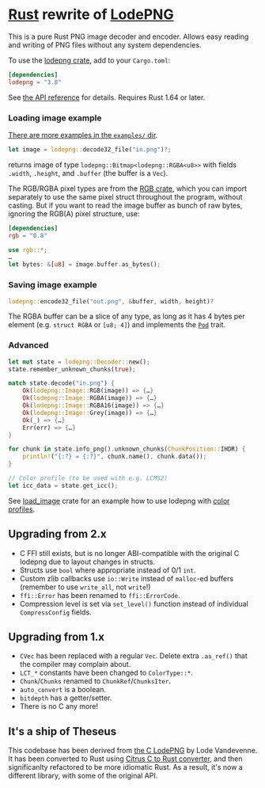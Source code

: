 # [Rust](https://www.rust-lang.org) rewrite of [LodePNG](https://lodev.org/lodepng)

This is a pure Rust PNG image decoder and encoder. Allows easy reading and writing of PNG files without any system dependencies.

To use the [lodepng crate](https://lib.rs/crates/lodepng), add to your `Cargo.toml`:

```toml
[dependencies]
lodepng = "3.8"
```

See [the API reference](https://docs.rs/lodepng/) for details. Requires Rust 1.64 or later.

### Loading image example

[There are more examples in the `examples/` dir](https://github.com/kornelski/lodepng-rust/tree/main/examples).

```rust
let image = lodepng::decode32_file("in.png")?;
```

returns image of type `lodepng::Bitmap<lodepng::RGBA<u8>>` with fields `.width`, `.height`, and `.buffer` (the buffer is a `Vec`).

The RGB/RGBA pixel types are from the [RGB crate](https://lib.rs/crates/rgb), which you can import separately to use the same pixel struct throughout the program, without casting. But if you want to read the image buffer as bunch of raw bytes, ignoring the RGB(A) pixel structure, use:

```toml
[dependencies]
rgb = "0.8"
```

```rust
use rgb::*;
…
let bytes: &[u8] = image.buffer.as_bytes();
```

### Saving image example

```rust
lodepng::encode32_file("out.png", &buffer, width, height)?
```

The RGBA buffer can be a slice of any type, as long as it has 4 bytes per element (e.g. `struct RGBA` or `[u8; 4]`) and implements the [`Pod`](https://docs.rs/bytemuck) trait.

### Advanced

```rust
let mut state = lodepng::Decoder::new();
state.remember_unknown_chunks(true);

match state.decode("in.png") {
    Ok(lodepng::Image::RGB(image)) => {…}
    Ok(lodepng::Image::RGBA(image)) => {…}
    Ok(lodepng::Image::RGBA16(image)) => {…}
    Ok(lodepng::Image::Grey(image)) => {…}
    Ok(_) => {…}
    Err(err) => {…}
}

for chunk in state.info_png().unknown_chunks(ChunkPosition::IHDR) {
    println!("{:?} = {:?}", chunk.name(), chunk.data());
}

// Color profile (to be used with e.g. LCMS2)
let icc_data = state.get_icc();
```

See [load_image](https://lib.rs/crates/load_image) crate for an example how to use lodepng with [color profiles](https://lib.rs/lcms2).

## Upgrading from 2.x

* C FFI still exists, but is no longer ABI-compatible with the original C lodepng due to layout changes in structs.
* Structs use `bool` where appropriate instead of 0/1 `int`.
* Custom zlib callbacks use `io::Write` instead of `malloc`-ed buffers (remember to use `write_all`, not `write`!)
* `ffi::Error` has been renamed to `ffi::ErrorCode`.
* Compression level is set via `set_level()` function instead of individual `CompressConfig` fields.

## Upgrading from 1.x

* `CVec` has been replaced with a regular `Vec`. Delete extra `.as_ref()` that the compiler may complain about.
* `LCT_*` constants have been changed to `ColorType::*`.
* `Chunk`/`Chunks` renamed to `ChunkRef`/`ChunksIter`.
* `auto_convert` is a boolean.
* `bitdepth` has a getter/setter.
* There is no C any more!

## It's a ship of Theseus

This codebase has been derived from [the C LodePNG](https://lodev.org/lodepng/) by Lode Vandevenne. It has been converted to Rust using [Citrus C to Rust converter](https://gitlab.com/citrus-rs/citrus), and then significanlty refactored to be more idiomatic Rust. As a result, it's now a different library, with some of the original API.
